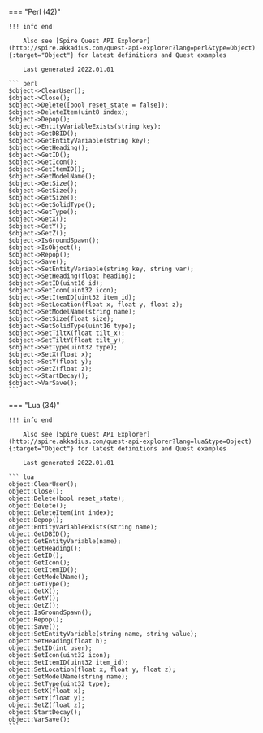 === "Perl (42)"

    !!! info end

        Also see [Spire Quest API Explorer](http://spire.akkadius.com/quest-api-explorer?lang=perl&type=Object){:target="Object"} for latest definitions and Quest examples

        Last generated 2022.01.01

    ``` perl
    $object->ClearUser();
    $object->Close();
    $object->Delete([bool reset_state = false]);
    $object->DeleteItem(uint8 index);
    $object->Depop();
    $object->EntityVariableExists(string key);
    $object->GetDBID();
    $object->GetEntityVariable(string key);
    $object->GetHeading();
    $object->GetID();
    $object->GetIcon();
    $object->GetItemID();
    $object->GetModelName();
    $object->GetSize();
    $object->GetSize();
    $object->GetSize();
    $object->GetSolidType();
    $object->GetType();
    $object->GetX();
    $object->GetY();
    $object->GetZ();
    $object->IsGroundSpawn();
    $object->IsObject();
    $object->Repop();
    $object->Save();
    $object->SetEntityVariable(string key, string var);
    $object->SetHeading(float heading);
    $object->SetID(uint16 id);
    $object->SetIcon(uint32 icon);
    $object->SetItemID(uint32 item_id);
    $object->SetLocation(float x, float y, float z);
    $object->SetModelName(string name);
    $object->SetSize(float size);
    $object->SetSolidType(uint16 type);
    $object->SetTiltX(float tilt_x);
    $object->SetTiltY(float tilt_y);
    $object->SetType(uint32 type);
    $object->SetX(float x);
    $object->SetY(float y);
    $object->SetZ(float z);
    $object->StartDecay();
    $object->VarSave();
    ```
=== "Lua (34)"

    !!! info end

        Also see [Spire Quest API Explorer](http://spire.akkadius.com/quest-api-explorer?lang=lua&type=Object){:target="Object"} for latest definitions and Quest examples

        Last generated 2022.01.01

    ``` lua
    object:ClearUser();
    object:Close();
    object:Delete(bool reset_state);
    object:Delete();
    object:DeleteItem(int index);
    object:Depop();
    object:EntityVariableExists(string name);
    object:GetDBID();
    object:GetEntityVariable(name);
    object:GetHeading();
    object:GetID();
    object:GetIcon();
    object:GetItemID();
    object:GetModelName();
    object:GetType();
    object:GetX();
    object:GetY();
    object:GetZ();
    object:IsGroundSpawn();
    object:Repop();
    object:Save();
    object:SetEntityVariable(string name, string value);
    object:SetHeading(float h);
    object:SetID(int user);
    object:SetIcon(uint32 icon);
    object:SetItemID(uint32 item_id);
    object:SetLocation(float x, float y, float z);
    object:SetModelName(string name);
    object:SetType(uint32 type);
    object:SetX(float x);
    object:SetY(float y);
    object:SetZ(float z);
    object:StartDecay();
    object:VarSave();
    ```
